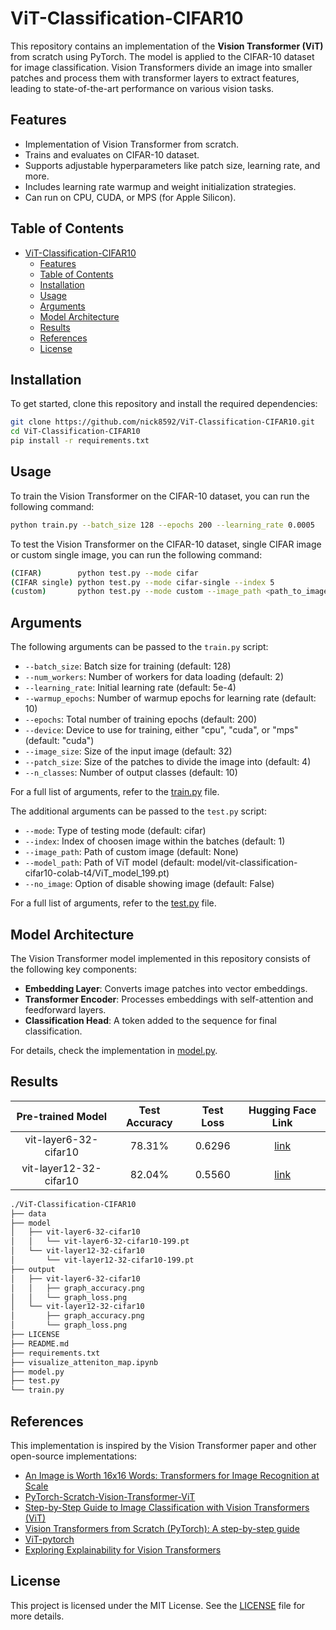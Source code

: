 # ViT-Classification-CIFAR10

This repository contains an implementation of the **Vision Transformer (ViT)** from scratch using PyTorch. The model is applied to the CIFAR-10 dataset for image classification. Vision Transformers divide an image into smaller patches and process them with transformer layers to extract features, leading to state-of-the-art performance on various vision tasks.

## Features

- Implementation of Vision Transformer from scratch.
- Trains and evaluates on CIFAR-10 dataset.
- Supports adjustable hyperparameters like patch size, learning rate, and more.
- Includes learning rate warmup and weight initialization strategies.
- Can run on CPU, CUDA, or MPS (for Apple Silicon).

## Table of Contents

- [ViT-Classification-CIFAR10](#vit-classification-cifar10)
  - [Features](#features)
  - [Table of Contents](#table-of-contents)
  - [Installation](#installation)
  - [Usage](#usage)
  - [Arguments](#arguments)
  - [Model Architecture](#model-architecture)
  - [Results](#results)
  - [References](#references)
  - [License](#license)

## Installation

To get started, clone this repository and install the required dependencies:

```bash
git clone https://github.com/nick8592/ViT-Classification-CIFAR10.git
cd ViT-Classification-CIFAR10
pip install -r requirements.txt
```

## Usage

To train the Vision Transformer on the CIFAR-10 dataset, you can run the following command:

```bash
python train.py --batch_size 128 --epochs 200 --learning_rate 0.0005
```

To test the Vision Transformer on the CIFAR-10 dataset, single CIFAR image or custom single image, you can run the following command:

```bash
(CIFAR)        python test.py --mode cifar
(CIFAR single) python test.py --mode cifar-single --index 5
(custom)       python test.py --mode custom --image_path <path_to_image>
```

## Arguments

The following arguments can be passed to the `train.py` script:

- `--batch_size`: Batch size for training (default: 128)
- `--num_workers`: Number of workers for data loading (default: 2)
- `--learning_rate`: Initial learning rate (default: 5e-4)
- `--warmup_epochs`: Number of warmup epochs for learning rate (default: 10)
- `--epochs`: Total number of training epochs (default: 200)
- `--device`: Device to use for training, either "cpu", "cuda", or "mps" (default: "cuda")
- `--image_size`: Size of the input image (default: 32)
- `--patch_size`: Size of the patches to divide the image into (default: 4)
- `--n_classes`: Number of output classes (default: 10)

For a full list of arguments, refer to the [train.py](./train.py) file.

The additional arguments can be passed to the `test.py` script:

- `--mode`: Type of testing mode (default: cifar)
- `--index`: Index of choosen image within the batches (default: 1)
- `--image_path`: Path of custom image (default: None)
- `--model_path`: Path of ViT model (default: model/vit-classification-cifar10-colab-t4/ViT_model_199.pt)
- `--no_image`: Option of disable showing image (default: False)

For a full list of arguments, refer to the [test.py](./test.py) file.

## Model Architecture

The Vision Transformer model implemented in this repository consists of the following key components:

- **Embedding Layer**: Converts image patches into vector embeddings.
- **Transformer Encoder**: Processes embeddings with self-attention and feedforward layers.
- **Classification Head**: A token added to the sequence for final classification.

For details, check the implementation in [model.py](./model.py).

## Results

|   Pre-trained Model    | Test Accuracy | Test Loss |                       Hugging Face Link                       |
| :--------------------: | :-----------: | :-------: | :-----------------------------------------------------------: |
| vit-layer6-32-cifar10  |    78.31%     |  0.6296   | [link](https://huggingface.co/nickpai/vit-layer6-32-cifar10)  |
| vit-layer12-32-cifar10 |    82.04%     |  0.5560   | [link](https://huggingface.co/nickpai/vit-layer12-32-cifar10) |

```bash
./ViT-Classification-CIFAR10
├── data
├── model
│   ├── vit-layer6-32-cifar10
│   │   └── vit-layer6-32-cifar10-199.pt
│   └── vit-layer12-32-cifar10
│       └── vit-layer12-32-cifar10-199.pt
├── output
│   ├── vit-layer6-32-cifar10
│   │   ├── graph_accuracy.png
│   │   └── graph_loss.png
│   └── vit-layer12-32-cifar10
│       ├── graph_accuracy.png
│       └── graph_loss.png
├── LICENSE
├── README.md
├── requirements.txt
├── visualize_atteniton_map.ipynb
├── model.py
├── test.py
└── train.py
```

## References

This implementation is inspired by the Vision Transformer paper and other open-source implementations:

- [An Image is Worth 16x16 Words: Transformers for Image Recognition at Scale](https://arxiv.org/abs/2010.11929)
- [PyTorch-Scratch-Vision-Transformer-ViT](https://github.com/s-chh/PyTorch-Scratch-Vision-Transformer-ViT)
- [Step-by-Step Guide to Image Classification with Vision Transformers (ViT)](https://comsci.blog/posts/vit)
- [Vision Transformers from Scratch (PyTorch): A step-by-step guide](https://medium.com/@brianpulfer/vision-transformers-from-scratch-pytorch-a-step-by-step-guide-96c3313c2e0c)
- [ViT-pytorch](https://github.com/jeonsworld/ViT-pytorch)
- [Exploring Explainability for Vision Transformers](https://jacobgil.github.io/deeplearning/vision-transformer-explainability)

## License

This project is licensed under the MIT License. See the [LICENSE](LICENSE) file for more details.
